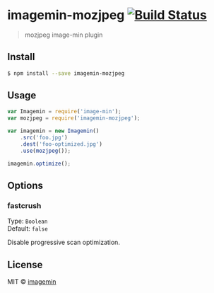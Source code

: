 # imagemin-mozjpeg [![Build Status](https://travis-ci.org/kevvaimagemin/imagemin-mozjpeg.svg?branch=master)](https://travis-ci.org/imagemin/imagemin-mozjpeg)

> mozjpeg image-min plugin


## Install

```bash
$ npm install --save imagemin-mozjpeg
```


## Usage

```js
var Imagemin = require('image-min');
var mozjpeg = require('imagemin-mozjpeg');

var imagemin = new Imagemin()
	.src('foo.jpg')
	.dest('foo-optimized.jpg')
	.use(mozjpeg());

imagemin.optimize();
```


## Options

### fastcrush

Type: `Boolean`  
Default: `false`

Disable progressive scan optimization.


## License

MIT © [imagemin](https://github.com/imagemin)
